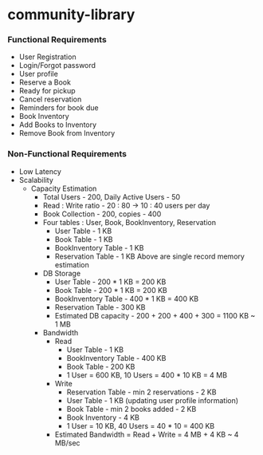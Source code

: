 # community-library

### Functional Requirements
* User Registration
* Login/Forgot password
* User profile
* Reserve a Book
* Ready for pickup
* Cancel reservation
* Reminders for book due
* Book Inventory
* Add Books to Inventory
* Remove Book from Inventory

### Non-Functional Requirements
* Low Latency
* Scalability
  * Capacity Estimation
      * Total Users - 200, Daily Active Users - 50
      * Read : Write ratio - 20 : 80 -> 10 : 40 users per day
      * Book Collection - 200, copies - 400
      * Four tables : User, Book, BookInventory, Reservation
          * User Table - 1 KB
          * Book Table - 1 KB
          * BookInventory Table - 1 KB
          * Reservation Table - 1 KB
        Above are single record memory estimation
      * DB Storage
          * User Table - 200 * 1 KB = 200 KB
          * Book Table - 200 * 1 KB = 200 KB
          * BookInventory Table - 400 * 1 KB = 400 KB
          * Reservation Table - 300 KB
          * Estimated DB capacity - 200 + 200 + 400 + 300 = 1100 KB ~ 1 MB
      * Bandwidth
          * Read
              * User Table - 1 KB 
              * BookInventory Table - 400 KB
              * Book Table - 200 KB
              * 1 User = 600 KB, 10 Users = 400 * 10 KB = 4 MB
          * Write
              * Reservation Table - min 2 reservations - 2 KB
              * User Table - 1 KB (updating user profile information)
              * Book Table - min 2 books added - 2 KB
              * Book Inventory - 4 KB
              * 1 User = 10 KB, 40 Users = 40 * 10 = 400 KB
          * Estimated Bandwidth = Read + Write = 4 MB + 4 KB ~ 4 MB/sec

      

  
  
      
  
